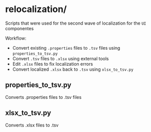 # relocalization/
Scripts that were used for the second wave of localization for the `UI` componentes

Workflow:
 * Convert existing `.properties` files to `.tsv` files using `properties_to_tsv.py`
 * Convert `.tsv` files to `.xlsx` using external tools
 * Edit `.xlsx` files to fix localization errors
 * Convert localized `.xlsx` back to `.tsv` using `xlsx_to_tsv.py`

## properties_to_tsv.py
Converts .properties files to .tsv files

## xlsx_to_tsv.py
Converts .xlsx files to .tsv
